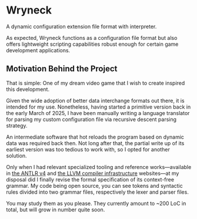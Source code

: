 # Wryneck

A dynamic configuration extension file format with interpreter.

As expected, Wryneck functions as a configuration file format but also offers lightweight scripting capabilities robust enough for certain game development applications.

## Motivation Behind the Project

That is simple: One of my dream video game that I wish to create inspired this development.

Given the wide adoption of better data interchange formats out there, it is intended for my use. Nonetheless, having started a primitive version back in the early March of 2025, I have been manually writing a language translator for parsing my custom configuration file via recursive descent parsing strategy. 

An intermediate software that hot reloads the program based on dynamic data was required back then. Not long after that, the partial write up of its earliest version was too tedious to work with, so I opted for another solution.

Only when I had relevant specialized tooling and reference works—available in [the ANTLR v4](https://www.antlr.org/) and [the LLVM compiler infrastructure](https://llvm.org/) websites—at my disposal did I finally revise the formal specification of its context-free grammar. My code being open source, you can see tokens and syntactic rules divided into two grammar files, respectively the lexer and parser files. 

You may study them as you please. They currently amount to ~200 LoC in total, but will grow in number quite soon.
